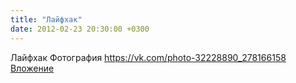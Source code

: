 ```yaml
---
title: "Лайфхак"
date: 2012-02-23 20:30:00 +0300
---
```


Лайфхак
Фотография
<a class="vk-attach" href="https://vk.com/photo-32228890_278166158">https://vk.com/photo-32228890_278166158</a>
<a class="vk-attach" href="https://vk.com/photo-32228890_278166158">Вложение</a>
